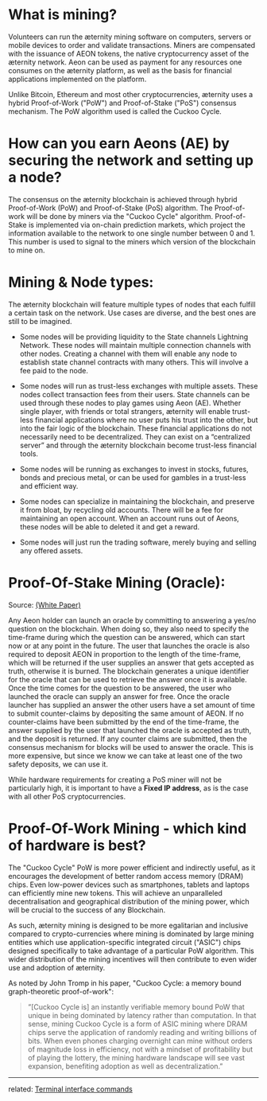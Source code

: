 # What is mining?

Volunteers can run the æternity mining software on computers, servers or mobile devices to order and validate transactions. Miners are compensated with the issuance of AEON tokens, the native cryptocurrency asset of the æternity network. Aeon can be used as payment for any resources one consumes on the æternity platform, as well as the basis for financial applications implemented on the platform.

Unlike Bitcoin, Ethereum and most other cryptocurrencies, æternity uses a hybrid Proof-of-Work ("PoW") and Proof-of-Stake ("PoS") consensus mechanism. The PoW algorithm used is called the Cuckoo Cycle.

# How can you earn Aeons (AE) by securing the network and setting up a node?

The consensus on the æternity blockchain is achieved through hybrid Proof-of-Work (PoW) and Proof-of-Stake (PoS) algorithm. The Proof-of-work will be done by miners via the "Cuckoo Cycle" algorithm. Proof-of-Stake is implemented via on-chain prediction markets, which project the information available to the network to one single number between 0 and 1. This number is used to signal to the miners which version of the blockchain to mine on.

# Mining & Node types:

The æternity blockchain will feature multiple types of nodes that each fulfill a certain task on the network. Use cases are diverse, and the best ones are still to be imagined.

* Some nodes will be providing liquidity to the State channels Lightning Network. These nodes will maintain multiple connection channels with other nodes. Creating a channel with them will enable any node to establish state channel contracts with many others. This will involve a fee paid to the node.

* Some nodes will run as trust-less exchanges with multiple assets. These nodes collect transaction fees from their users. State channels can be used through these nodes to play games using Aeon (AE). Whether single player, with friends or total strangers, æternity will enable trust-less financial applications where no user puts his trust into the other, but into the fair logic of the blockchain. These financial applications do not necessarily need to be decentralized. They can exist on a “centralized server” and through the æternity blockchain become trust-less financial tools.

* Some nodes will be running as exchanges to invest in stocks, futures, bonds and precious metal, or can be used for gambles in a trust-less and efficient way. 

* Some nodes can specialize in maintaining the blockchain, and preserve it from bloat, by recycling old accounts. There will be a fee for maintaining an open account. When an account runs out of Aeons, these nodes will be able to deleted it and get a reward.

* Some nodes will just run the trading software, merely buying and selling any offered assets.

# Proof-Of-Stake Mining (Oracle):

Source: [(White Paper)](http://blockchain.aeternity.com/%C3%A6ternity-blockchain-whitepaper.pdf)

Any Aeon holder can launch an oracle by committing to answering a yes/no question on the blockchain.
When doing so, they also need to specify the time-frame during which the question can be answered, which can start now or at any point in the future. The user that launches the oracle is also required to deposit AEON in proportion to the length of the time-frame, which will be returned if the user supplies an answer that gets accepted as truth, otherwise it is burned. The blockchain generates a unique identifier for the oracle that can be used to retrieve the answer once it is available. Once the time comes for the question to be answered, the user who launched the oracle can supply an answer for free. Once the oracle launcher has supplied an answer the other users have a set amount of time to submit counter-claims by depositing the same amount of AEON. If no counter-claims have been submitted by the end of the time-frame, the answer supplied by the user that launched the oracle is accepted as truth, and the deposit is returned. If any counter claims are submitted, then the consensus mechanism for blocks will be used to answer the oracle. This is more expensive, but since we know we can take at least one of the two safety deposits, we can use it.

While hardware requirements for creating a PoS miner will not be particularly high, it is important to have a **Fixed IP address**, as is the case with all other PoS cryptocurrencies.

# Proof-Of-Work Mining - which kind of hardware is best?

The "Cuckoo Cycle" PoW is more power efficient and indirectly useful, as it encourages the development of better random access memory (DRAM) chips. Even low-power devices such as smartphones, tablets and laptops can efficiently mine new tokens. This will achieve an unparalleled decentralisation and geographical distribution of the mining power, which will be crucial to the success of any Blockchain.

As such, æternity mining is designed to be more egalitarian and inclusive compared to crypto-currencies where mining is dominated by large mining entities which use application-specific integrated circuit ("ASIC") chips designed specifically to take advantage of a particular PoW algorithm. This wider distribution of the mining incentives will then contribute to even wider use and adoption of æternity.

As noted by John Tromp in his paper, "Cuckoo Cycle: a memory bound graph-theoretic proof-of-work":
>”[Cuckoo Cycle is] an instantly verifiable memory bound PoW that unique in being dominated by latency rather than computation. In that sense, mining Cuckoo Cycle is a form of ASIC mining where DRAM chips serve the application of randomly reading and writing billions of bits. When even phones charging overnight can mine without orders of magnitude loss in efficiency, not with a mindset of profitability but of playing the lottery, the mining hardware landscape will see vast expansion, benefiting adoption as well as decentralization.”

***
related: [Terminal interface commands](Terminal-interface-commands#mining)